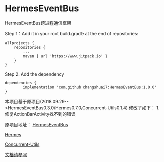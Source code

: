 # HermesEventBus
HermesEventBus跨进程通信框架

Step 1：Add it in your root build.gradle at the end of repositories:

	allprojects {
		repositories {
			...
			maven { url 'https://www.jitpack.io' }
		}
	}

Step 2. Add the dependency

	dependencies {
	        implementation 'com.github.changshuai7:HermesEventBus:1.0.0'
	}

本项目基于原项目(2018.09.29-->HermesEventBus0.3.0/Hermes0.7.0/Concurrent-Utils0.1.4)
修改了如下：
1.修复ActionBarActivity找不到的错误


原项目地址：
[HermesEventBus](https://github.com/Xiaofei-it/HermesEventBus)

[Hermes](https://github.com/Xiaofei-it/Hermes)

[Concurrent-Utils](https://github.com/Xiaofei-it/Concurrent-Utils)

[文档请参照](doc)
